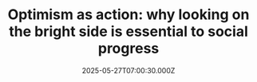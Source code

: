 ---
title: "Optimism as action: why looking on the bright side is essential to social progress"
date: 2025-05-27T07:00:30.000Z
category: Human Kindness
externalLink: "https://www.positive.news/society/optimism-as-action-why-looking-on-the-bright-side-is-essential-to-social-progress/"
image: ""
excerpt: "Optimism isn’t everything, but it’s seriously useful, argues Sumit Paul-Choudhury in his new book. He draws on history, philosophy and science to make his case – as well as his own experience of grief The post Optimism as action: why looking on the bright side is essential to social progress appeared first on Positive News.…"
---